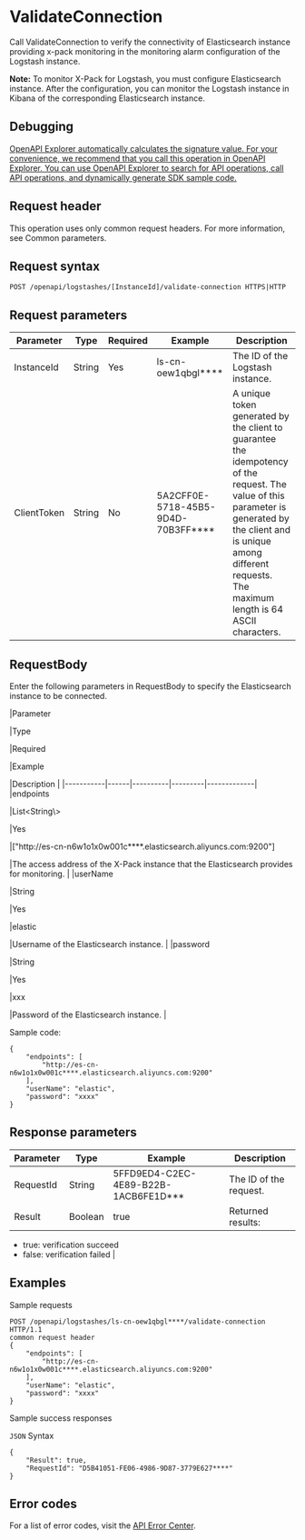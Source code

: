 # ValidateConnection

Call ValidateConnection to verify the connectivity of Elasticsearch instance providing x-pack monitoring in the monitoring alarm configuration of the Logstash instance.

**Note:** To monitor X-Pack for Logstash, you must configure Elasticsearch instance. After the configuration, you can monitor the Logstash instance in Kibana of the corresponding Elasticsearch instance.

## Debugging

[OpenAPI Explorer automatically calculates the signature value. For your convenience, we recommend that you call this operation in OpenAPI Explorer. You can use OpenAPI Explorer to search for API operations, call API operations, and dynamically generate SDK sample code.](https://api.aliyun.com/#product=elasticsearch&api=ValidateConnection&type=ROA&version=2017-06-13)

## Request header

This operation uses only common request headers. For more information, see Common parameters.

## Request syntax

```
POST /openapi/logstashes/[InstanceId]/validate-connection HTTPS|HTTP
```

## Request parameters

|Parameter|Type|Required|Example|Description|
|---------|----|--------|-------|-----------|
|InstanceId|String|Yes|ls-cn-oew1qbgl\*\*\*\*|The ID of the Logstash instance. |
|ClientToken|String|No|5A2CFF0E-5718-45B5-9D4D-70B3FF\*\*\*\*|A unique token generated by the client to guarantee the idempotency of the request. The value of this parameter is generated by the client and is unique among different requests. The maximum length is 64 ASCII characters. |

## RequestBody

Enter the following parameters in RequestBody to specify the Elasticsearch instance to be connected.

|Parameter

|Type

|Required

|Example

|Description |
|-----------|------|----------|---------|-------------|
|endpoints

|List<String\\\>

|Yes

|\["http://es-cn-n6w1o1x0w001c\*\*\*\*.elasticsearch.aliyuncs.com:9200"\]

|The access address of the X-Pack instance that the Elasticsearch provides for monitoring. |
|userName

|String

|Yes

|elastic

|Username of the Elasticsearch instance. |
|password

|String

|Yes

|xxx

|Password of the Elasticsearch instance. |

Sample code:

```
{
    "endpoints": [
        "http://es-cn-n6w1o1x0w001c****.elasticsearch.aliyuncs.com:9200"
    ],
    "userName": "elastic",
    "password": "xxxx"
}
```

## Response parameters

|Parameter|Type|Example|Description|
|---------|----|-------|-----------|
|RequestId|String|5FFD9ED4-C2EC-4E89-B22B-1ACB6FE1D\*\*\*|The ID of the request. |
|Result|Boolean|true|Returned results:

-   true: verification succeed
-   false: verification failed |

## Examples

Sample requests

```
POST /openapi/logstashes/ls-cn-oew1qbgl****/validate-connection HTTP/1.1
common request header
{
    "endpoints": [
        "http://es-cn-n6w1o1x0w001c****.elasticsearch.aliyuncs.com:9200"
    ],
    "userName": "elastic",
    "password": "xxxx"
}
```

Sample success responses

`JSON` Syntax

```
{
    "Result": true,
    "RequestId": "D5B41051-FE06-4986-9D87-3779E627****"
}
```

## Error codes

For a list of error codes, visit the [API Error Center](https://error-center.alibabacloud.com/status/product/elasticsearch).

